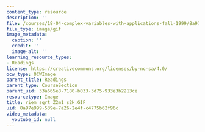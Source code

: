 ```yaml
---
content_type: resource
description: ''
file: /courses/18-04-complex-variables-with-applications-fall-1999/8a97e999539e7a262e4fc4775b62f96c_riem_sqrt_Z2m1_s2H.GIF
file_type: image/gif
image_metadata:
  caption: ''
  credit: ''
  image-alt: ''
learning_resource_types:
- Readings
license: https://creativecommons.org/licenses/by-nc-sa/4.0/
ocw_type: OCWImage
parent_title: Readings
parent_type: CourseSection
parent_uid: 33a665e8-7180-b033-3d75-933e3b2213ce
resourcetype: Image
title: riem_sqrt_Z2m1_s2H.GIF
uid: 8a97e999-539e-7a26-2e4f-c4775b62f96c
video_metadata:
  youtube_id: null
---
```

